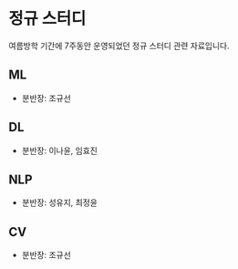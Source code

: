 # 정규 스터디
여름방학 기간에 7주동안 운영되었던 정규 스터디 관련 자료입니다.

## ML
- 분반장: 조규선
## DL
- 분반장: 이나윤, 임효진
## NLP
- 분반장: 성유지, 최정윤
## CV
- 분반장: 조규선
